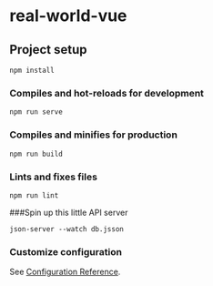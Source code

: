 # real-world-vue

## Project setup

```
npm install
```

### Compiles and hot-reloads for development

```
npm run serve
```

### Compiles and minifies for production

```
npm run build
```

### Lints and fixes files

```
npm run lint
```

###Spin up this little API server

```
json-server --watch db.jsson
```

### Customize configuration

See [Configuration Reference](https://cli.vuejs.org/config/).
